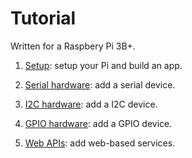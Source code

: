 # Tutorial

Written for a Raspbery Pi 3B+.

1. [Setup](setup/README.md): setup your Pi and build an app.

2. [Serial hardware](serial/README.md): add a serial device.

3. [I2C hardware](i2c/README.md): add a I2C device.

4. [GPIO hardware](gpio/README.md): add a GPIO device.

5. [Web APIs](web_apis/README.md): add web-based services.
